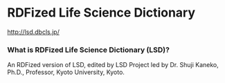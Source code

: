 # RDFized Life Science Dictionary
http://lsd.dbcls.jp/
### What is RDFized Life Science Dictionary (LSD)?
An RDFized version of LSD, edited by LSD Project led by Dr. Shuji Kaneko, Ph.D., Professor, Kyoto University, Kyoto.
